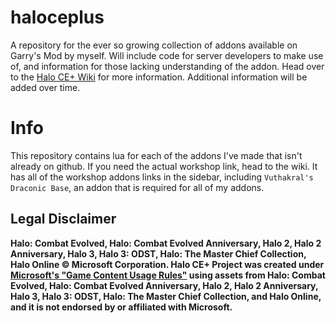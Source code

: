 # haloceplus
A repository for the ever so growing collection of addons available on Garry's Mod by myself. Will include code for server developers to make use of, and information for those lacking understanding of the addon.
Head over to the [Halo CE+ Wiki](https://github.com/SnowySnowtime/haloceplus/wiki) for more information. Additional information will be added over time.

# Info
This repository contains lua for each of the addons I've made that isn't already on github. If you need the actual workshop link, head to the wiki. It has all of the workshop addons links in the sidebar, including ``Vuthakral's Draconic Base``, an addon that is required for all of my addons.

## Legal Disclaimer
**Halo: Combat Evolved, Halo: Combat Evolved Anniversary, Halo 2, Halo 2 Anniversary, Halo 3, Halo 3: ODST, Halo: The Master Chief Collection, Halo Online © Microsoft Corporation. Halo CE+ Project was created under [Microsoft's "Game Content Usage Rules"](https://www.xbox.com/en-us/developers/rules) using assets from Halo: Combat Evolved, Halo: Combat Evolved Anniversary, Halo 2, Halo 2 Anniversary, Halo 3, Halo 3: ODST, Halo: The Master Chief Collection, and Halo Online, and it is not endorsed by or affiliated with Microsoft.**
